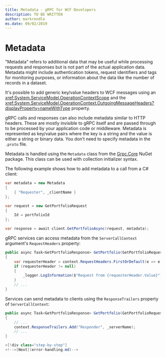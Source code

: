```yaml
---
title: Metadata - gRPC for WCF Developers
description: TO BE WRITTEN
author: markrendle
ms.date: 09/02/2019
---
```


# Metadata

"Metadata" refers to additional data that may be useful while processing requests and responses but is not part of the actual application data. Metadata might include authentication tokens, request identifiers and tags for monitoring purposes, or information about the data like the number of records in a dataset.

It's possible to add generic key/value headers to WCF messages using an <xref:System.ServiceModel.OperationContextScope> and the <xref:System.ServiceModel.OperationContext.OutgoingMessageHeaders?displayProperty=nameWithType> property.

gRPC calls and responses can also include metadata similar to HTTP headers. These are mostly invisible to gRPC itself and are passed through to be processed by your application code or middleware. Metadata is represented as key/value pairs where the key is a string and the value is either a string or binary data. You don’t need to specify metadata in the `.proto` file.

Metadata is handled using the `Metadata` class from the [Grpc.Core](https://www.nuget.org/packages/Grpc.Core/) NuGet package. This class can be used with collection initializer syntax.

The following example shows how to add metadata to a call from a C# client:

```csharp
var metadata = new Metadata
{
    { "Requester", _clientName }
};

var request = new GetPortfolioRequest
{
    Id = portfolioId
};

var response = await client.GetPortfolioAsync(request, metadata);
```

gRPC services can access metadata from the `ServerCallContext` argument's `RequestHeaders` property:

```csharp
public async Task<GetPortfolioResponse> GetPortfolio(GetPortfolioRequest request, ServerCallContext context)
{
    var requesterHeader = context.RequestHeaders.FirstOrDefault(e => e.Key == "Requester");
    if (requesterHeader != null)
    {
        _logger.LogInformation($"Request from {requesterHeader.Value}");
    }
    // ...
}
```

Services can send metadata to clients using the `ResponseTrailers` property of `ServerCallContext`:

```csharp
public async Task<GetPortfolioResponse> GetPortfolio(GetPortfolioRequest request, ServerCallContext context)
{
    // ...
    context.ResponseTrailers.Add("Responder", _serverName);
    // ...
}

>[!div class="step-by-step"]
<!-->[Next](error-handling.md)-->

